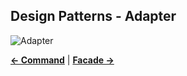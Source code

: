 ## Design Patterns - Adapter

![Adapter](AdapterAndFacade.jpg)

[**<- Command**](../Command)
|
[**Facade ->**](../Facade)
